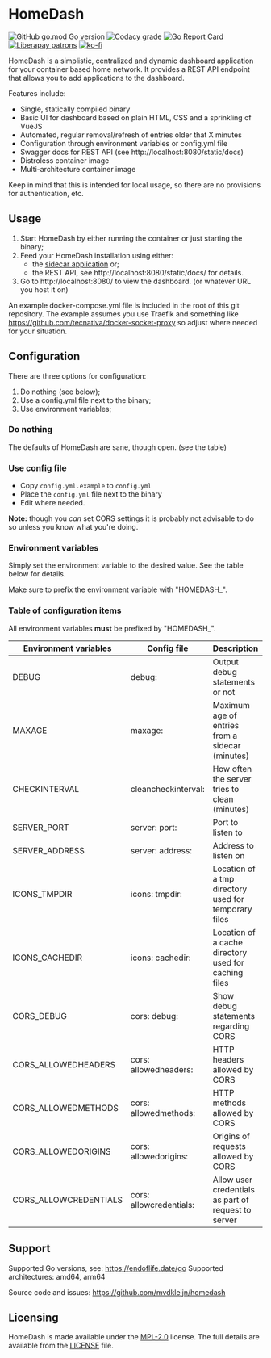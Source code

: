# HomeDash

![GitHub go.mod Go version](https://img.shields.io/github/go-mod/go-version/mvdkleijn/homedash?style=for-the-badge)
[![Codacy grade](https://img.shields.io/codacy/grade/dd407766bf6249e28daa954348d5e672?style=for-the-badge)](https://app.codacy.com/gh/mvdkleijn/homedash)
[![Go Report Card](https://goreportcard.com/badge/github.com/mvdkleijn/homedash?style=for-the-badge)](https://goreportcard.com/report/github.com/mvdkleijn/homedash) [![Liberapay patrons](https://img.shields.io/liberapay/patrons/mvdkleijn?style=for-the-badge)](https://liberapay.com/mvdkleijn/) [![ko-fi](https://ko-fi.com/img/githubbutton_sm.svg)](https://ko-fi.com/O4O7H6C73)

HomeDash is a simplistic, centralized and dynamic dashboard application for your container based home network.
It provides a REST API endpoint that allows you to add applications to the dashboard.

Features include:

- Single, statically compiled binary
- Basic UI for dashboard based on plain HTML, CSS and a sprinkling of VueJS
- Automated, regular removal/refresh of entries older that X minutes
- Configuration through environment variables or config.yml file
- Swagger docs for REST API (see http://localhost:8080/static/docs)
- Distroless container image
- Multi-architecture container image

Keep in mind that this is intended for local usage, so there are no provisions for authentication, etc.

## Usage

1) Start HomeDash by either running the container or just starting the binary;
2) Feed your HomeDash installation using either:
   - the [sidecar application](https://github.com/mvdkleijn/homedash-sidecar) or;
   - the REST API, see http://localhost:8080/static/docs/ for details.
3) Go to http://localhost:8080/ to view the dashboard. (or whatever URL you host it on)

An example docker-compose.yml file is included in the root of this git repository. The example assumes you use Traefik and something like https://github.com/tecnativa/docker-socket-proxy so adjust where needed for your situation.

## Configuration

There are three options for configuration:

1. Do nothing (see below);
2. Use a config.yml file next to the binary;
3. Use environment variables;

### Do nothing

The defaults of HomeDash are sane, though open. (see the table)

### Use config file

- Copy `config.yml.example` to `config.yml`
- Place the `config.yml` file next to the binary
- Edit where needed.

**Note:** though you *can* set CORS settings it is probably not advisable to do so unless you know what you're doing.

### Environment variables

Simply set the environment variable to the desired value. See the table below for details.

Make sure to prefix the environment variable with "HOMEDASH_".

### Table of configuration items

All environment variables **must** be prefixed by "HOMEDASH_".

| Environment variables | Config file             | Description                                          | Default                                              |
| --------------------- | ----------------------- | ---------------------------------------------------- | ---------------------------------------------------- |
| DEBUG                 | debug:                  | Output debug statements or not                       | false                                                |
| MAXAGE                | maxage:                 | Maximum age of entries from a sidecar (minutes)      | 20                                                   |
| CHECKINTERVAL         | cleancheckinterval:     | How often the server tries to clean (minutes)        | 1                                                    |
| SERVER_PORT           | server: port:           | Port to listen to                                    | "8080"                                               |
| SERVER_ADDRESS        | server: address:        | Address to listen on                                 | "" (any address)                                     |
| ICONS_TMPDIR          | icons: tmpdir:          | Location of a tmp directory used for temporary files | "./data/tmp" or "/homedash/tmp" (when container)     |
| ICONS_CACHEDIR        | icons: cachedir:        | Location of a cache directory used for caching files | "./data/cache" or "/homedash/cache" (when container) |
| CORS_DEBUG            | cors: debug:            | Show debug statements regarding CORS                 | false                                                |
| CORS_ALLOWEDHEADERS   | cors: allowedheaders:   | HTTP headers allowed by CORS                         | "Content-Type"                                       |
| CORS_ALLOWEDMETHODS   | cors: allowedmethods:   | HTTP methods allowed by CORS                         | "GET", "POST", "HEAD"                                |
| CORS_ALLOWEDORIGINS   | cors: allowedorigins:   | Origins of requests allowed by CORS                  | "*"                                                  |
| CORS_ALLOWCREDENTIALS | cors: allowcredentials: | Allow user credentials as part of request to server  | false                                                |

## Support

Supported Go versions, see: https://endoflife.date/go
Supported architectures: amd64, arm64

Source code and issues: https://github.com/mvdkleijn/homedash

## Licensing

HomeDash is made available under the [MPL-2.0](https://choosealicense.com/licenses/mpl-2.0/)
license. The full details are available from the [LICENSE](/LICENSE) file.